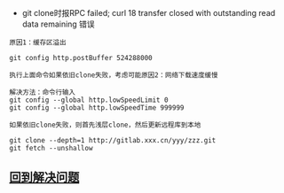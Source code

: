 









+ git clone时报RPC failed; curl 18 transfer closed with outstanding read data remaining 错误
```
原因1：缓存区溢出

git config http.postBuffer 524288000

执行上面命令如果依旧clone失败，考虑可能原因2：网络下载速度缓慢

解决方法：命令行输入
git config --global http.lowSpeedLimit 0
git config --global http.lowSpeedTime 999999

如果依旧clone失败，则首先浅层clone，然后更新远程库到本地

git clone --depth=1 http://gitlab.xxx.cn/yyy/zzz.git
git fetch --unshallow

```
















## [回到解决问题](../index.md)